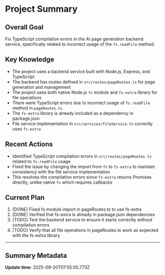 # Project Summary

## Overall Goal
Fix TypeScript compilation errors in the AI page generation backend service, specifically related to incorrect usage of the `fs.readFile` method.

## Key Knowledge
- The project uses a backend service built with Node.js, Express, and TypeScript
- The backend has routes defined in `src/routes/pageRoutes.ts` for page generation and management
- The project uses both native Node.js `fs` module and `fs-extra` library for file operations
- There were TypeScript errors due to incorrect usage of `fs.readFile` method in `pageRoutes.ts`
- The `fs-extra` library is already included as a dependency in package.json
- File service implementation in `src/services/fileService.ts` correctly uses `fs-extra`

## Recent Actions
- Identified TypeScript compilation errors in `src/routes/pageRoutes.ts` related to `fs.readFile` usage
- Fixed the issue by changing the import from `fs` to `fs-extra` to maintain consistency with the file service implementation
- This resolves the compilation errors since `fs-extra` returns Promises directly, unlike native `fs` which requires callbacks

## Current Plan
1. [DONE] Fixed fs module import in pageRoutes.ts to use fs-extra
2. [DONE] Verified that fs-extra is already in package.json dependencies
3. [TODO] Test the backend service to ensure it starts correctly without compilation errors
4. [TODO] Verify that all file operations in pageRoutes.ts work as expected with the fs-extra library

---

## Summary Metadata
**Update time**: 2025-09-20T07:55:05.773Z 
